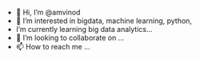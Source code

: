 - 👋 Hi, I’m @amvinod
- 👀 I’m interested in bigdata, machine learning, python, 
- I’m currently learning big data analytics...
- 💞️ I’m looking to collaborate on ...
- 📫 How to reach me ...

<!---
amvinod/amvinod is a ✨ special ✨ repository because its `README.md` (this file) appears on your GitHub profile.
You can click the Preview link to take a look at your changes.
--->
